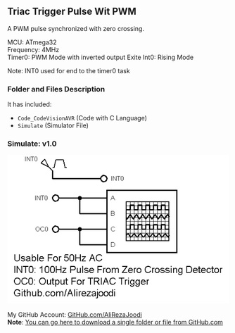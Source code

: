 ## Triac Trigger Pulse Wit PWM
A PWM pulse synchronized with zero crossing.
 
MCU:        	ATmega32  
Frequency:  	4MHz  
Timer0:		PWM Mode with inverted output
Exite Int0:	Rising Mode
	
Note: INT0 used for end to the timer0 task		

### Folder and Files Description
It has included:
- `Code_CodeVisionAVR` (Code with C Language)
- `Simulate` (Simulator File)

### Simulate: v1.0
![](Simulate/v1.0.png)

My GitHub Account: [GitHub.com/AliRezaJoodi](https://github.com/AliRezaJoodi)  
**Note**: [You can go here to download a single folder or file from GitHub.com](https://minhaskamal.github.io/DownGit/#/home)
